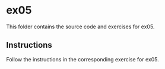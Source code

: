 # ex05

This folder contains the source code and exercises for ex05.

## Instructions
Follow the instructions in the corresponding exercise for ex05.
